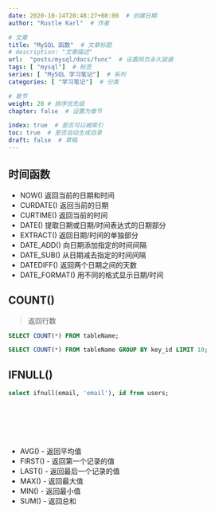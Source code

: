 ```yaml
---
date: 2020-10-14T20:48:27+08:00  # 创建日期
author: "Rustle Karl"  # 作者

# 文章
title: "MySQL 函数"  # 文章标题
# description: "文章描述"
url:  "posts/mysql/docs/func"  # 设置网页永久链接
tags: [ "mysql"]  # 标签
series: [ "MySQL 学习笔记"]  # 系列
categories: [ "学习笔记"]  # 分类

# 章节
weight: 20 # 排序优先级
chapter: false  # 设置为章节

index: true  # 是否可以被索引
toc: true  # 是否自动生成目录
draft: false  # 草稿
---
```


## 时间函数

- NOW() 返回当前的日期和时间
- CURDATE() 返回当前的日期
- CURTIME() 返回当前的时间
- DATE() 提取日期或日期/时间表达式的日期部分
- EXTRACT() 返回日期/时间的单独部分
- DATE_ADD() 向日期添加指定的时间间隔
- DATE_SUB() 从日期减去指定的时间间隔
- DATEDIFF() 返回两个日期之间的天数
- DATE_FORMAT() 用不同的格式显示日期/时间

## COUNT()

> 返回行数

```sql
SELECT COUNT(*) FROM tableName;
```

```sql
SELECT COUNT(*) FROM tableName GROUP BY key_id LIMIT 10;
```

## IFNULL()

```sql
select ifnull(email, 'email'), id from users;
```

```sql

```

```sql

```

```sql

```

```sql

```

```sql

```

```sql

```

- AVG() - 返回平均值
- FIRST() - 返回第一个记录的值
- LAST() - 返回最后一个记录的值
- MAX() - 返回最大值
- MIN() - 返回最小值
- SUM() - 返回总和
